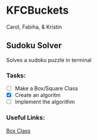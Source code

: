 # KFCBuckets
Carol, Fabiha, &amp; Kristin

## Sudoku Solver
Solves a sudoku puzzle in terminal

### Tasks:
- [ ] Make a Box/Square Class
- [x] Create an algoritm
- [ ] Implement the algorithm

### Useful Links:
[Box Class](https://codeshare.io/aJpwwK)
